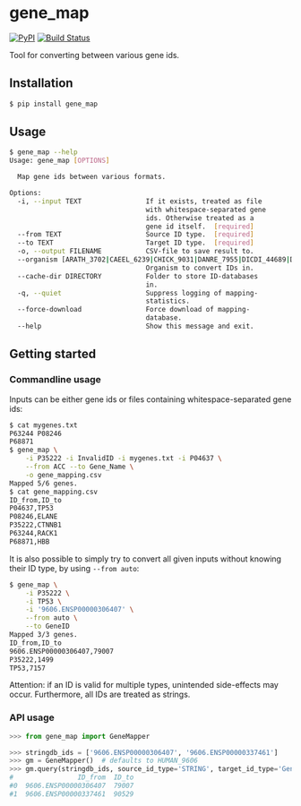 # gene_map

[![PyPI](https://img.shields.io/pypi/v/gene_map.svg?style=flat)](https://pypi.python.org/pypi/gene_map) [![Build Status](https://img.shields.io/travis/kpj/gene_map.svg?style=flat)](https://travis-ci.org/kpj/gene_map)

Tool for converting between various gene ids.

## Installation

```bash
$ pip install gene_map
```

## Usage

```bash
$ gene_map --help
Usage: gene_map [OPTIONS]

  Map gene ids between various formats.

Options:
  -i, --input TEXT                If it exists, treated as file
                                  with whitespace-separated gene
                                  ids. Otherwise treated as a
                                  gene id itself.  [required]
  --from TEXT                     Source ID type.  [required]
  --to TEXT                       Target ID type.  [required]
  -o, --output FILENAME           CSV-file to save result to.
  --organism [ARATH_3702|CAEEL_6239|CHICK_9031|DANRE_7955|DICDI_44689|DROME_7227|ECOLI_83333|HUMAN_9606|MOUSE_10090|RAT_10116|SCHPO_284812|YEAST_559292]
                                  Organism to convert IDs in.
  --cache-dir DIRECTORY           Folder to store ID-databases
                                  in.
  -q, --quiet                     Suppress logging of mapping-
                                  statistics.
  --force-download                Force download of mapping-
                                  database.
  --help                          Show this message and exit.
```

## Getting started

### Commandline usage

Inputs can be either gene ids or files containing whitespace-separated gene ids:

```bash
$ cat mygenes.txt
P63244 P08246
P68871
$ gene_map \
    -i P35222 -i InvalidID -i mygenes.txt -i P04637 \
    --from ACC --to Gene_Name \
    -o gene_mapping.csv
Mapped 5/6 genes.
$ cat gene_mapping.csv
ID_from,ID_to
P04637,TP53
P08246,ELANE
P35222,CTNNB1
P63244,RACK1
P68871,HBB
```

It is also possible to simply try to convert all given inputs without knowing their ID type, by using `--from auto`:
```bash
$ gene_map \
    -i P35222 \
    -i TP53 \
    -i '9606.ENSP00000306407' \
    --from auto \
    --to GeneID
Mapped 3/3 genes.
ID_from,ID_to
9606.ENSP00000306407,79007
P35222,1499
TP53,7157
```
Attention: if an ID is valid for multiple types, unintended side-effects may occur.
Furthermore, all IDs are treated as strings.

### API usage

```python
>>> from gene_map import GeneMapper

>>> stringdb_ids = ['9606.ENSP00000306407', '9606.ENSP00000337461']
>>> gm = GeneMapper()  # defaults to HUMAN_9606
>>> gm.query(stringdb_ids, source_id_type='STRING', target_id_type='GeneID')
#                ID_from  ID_to
#0  9606.ENSP00000306407  79007
#1  9606.ENSP00000337461  90529
```
